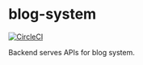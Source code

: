 # blog-system

[![CircleCI](https://circleci.com/gh/thinhlvv/blog-system/tree/master.svg?style=svg&circle-token=47214c8eef0e763d2f4d529b884f0e9cc0141217)](https://circleci.com/gh/thinhlvv/blog-system/tree/master)

Backend serves APIs for blog system.
